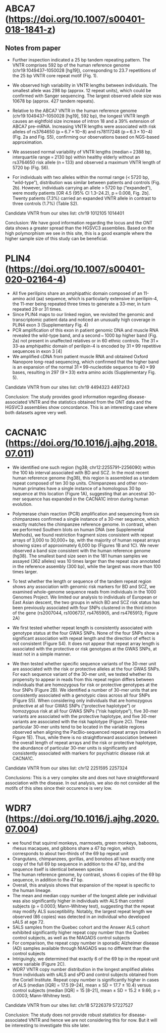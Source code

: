 # ABCA7 (https://doi.org/10.1007/s00401-018-1841-z)

## Notes from paper

- Further inspection indicated a 25 bp tandem repeating pattern. The VNTR comprises 592 bp of the human reference genome (chr19:1049437–1050028 [hg19]), corresponding to 23.7 repetitions of the 25 bp VNTR core repeat motif (Fig. 1).
- We observed high variability in VNTR lengths between individuals. The smallest allele was 298 bp (approx. 12 repeat units), which could be confirmed with Sanger sequencing. The largest observed allele size was 10678 bp (approx. 427 tandem repeats).
- Relative to the ABCA7 VNTR in the human reference genome (chr19:1049437–1050028 [hg19], 592 bp), the longest VNTR length causes an eightfold size increase of intron 18 and a 39% extension of ABCA7 pre-mRNA. Increasing VNTR lengths were associated with risk alleles of rs3764650 (p = 6.7 × 10−8) and rs78117248 (p = 6.3 × 10−4) (Fig. 2a and Fig. S5), confirming our observations based on NGS-based approximation.
- We assessed normal variability of VNTR lengths (median = 2388 bp, interquartile range = 2130 bp) within healthy elderly without an rs3764650 risk allele (n = 133) and observed a maximum VNTR length of 5720 bp (Fig. S6).

- For individuals with two alleles within the normal range (< 5720 bp, “wild-type”), distribution was similar between patients and controls (Fig. 2b). However, individuals carrying an allele > 5720 bp (“expanded”), were mostly patients [OR 4.5 (95% CI 1.3–24.2), p = 0.008, Fig. 2b]. Twenty patients (7.3%) carried an expanded VNTR allele in contrast to three controls (1.7%) (Table S2).

Candidate VNTR from our sites list: chr19	1012105	1014401

Conclusion: We have good information regarding the locus and the ONT data shows a greater spread than the HGSVC3 assemblies. Based on the high polymorphism we see in this site, this is a good example where the higher sample size of this study can be beneficial.

# PLIN4 (https://doi.org/10.1007/s00401-020-02164-4)

- All five perilipins share an amphipathic domain composed of an 11-amino acid (aa) sequence, which is particularly extensive in perilipin-4, the 11-mer being repeated three times to generate a 33-mer, in turn repeated 29 or 31 times.
- Since PLIN4 maps to our linked region, we revisited the genomic and transcriptomic patient data and noticed an unusually high coverage in PLIN4 exon 3 (Supplementary Fig. 4)
- PCR amplification of this exon in patient genomic DNA and muscle RNA revealed the wild-type band, and a second ~ 1000 bp higher band (Fig. 2a) not present in unaffected relatives or in 60 ethnic controls. The 31 × 33-aa amphipathic domain of perilipin-4 is encoded by 31 × 99 repetitive sequences in exon 3 [4]
- We amplified cDNA from patient muscle RNA and obtained Oxford Nanopore long-read sequencing, which confirmed that the higher band is an expansion of the normal 31 × 99-nucleotide sequence to 40 × 99 bases, resulting in 297 (9 × 33) extra amino acids (Supplementary Fig. 5).

Candidate VNTR from our sites list: chr19	4494323	4497243

Conclusion: The study provides good information regarding disease-associated VNTR and the statistics obtained from the ONT data and the HGSVC3 assemblies show concordance. This is an interesting case where both datasets agree very well.

# CACNA1C (https://doi.org/10.1016/j.ajhg.2018.07.011)

- We identified one such region (hg38; chr12:2255791–2256090) within the 100 kb interval associated with BD and SCZ. In the most recent human reference genome (hg38), this region is assembled as a tandem repeat composed of ten 30 bp units. Chimpanzees and other non-human primates have a single instance of a homologous 30 bp sequence at this location (Figure 1A), suggesting that an ancestral 30-mer sequence has expanded in the CACNA1C intron during human evolution.
- Polymerase chain reaction (PCR) amplification and sequencing from six chimpanzees confirmed a single instance of a 30-mer sequence, which exactly matches the chimpanzee reference genome. In contrast, when we performed Southern blots on human DNA (see Supplemental Methods), we found restriction fragment sizes consistent with repeat arrays of 3,000 to 30,000+ bp, with the majority of human repeat arrays showing sizes of approximately 6,000 bp (Figures 1B and 1C). We never observed a band size consistent with the human reference genome (hg38). The smallest band size seen in the 181 human samples we assayed (362 alleles) was 10 times larger than the repeat size annotated in the reference assembly (300 bp), while the largest was more than 100 times larger.

- To test whether the length or sequence of the tandem repeat region shows any association with genomic risk markers for BD and SCZ, we examined whole-genome sequence reads from individuals in the 1000 Genomes Project. We limited our analysis to individuals of European or East Asian descent, the two groups in which BD and SCZ risk status has been previously associated with four SNPs clustered in the third intron of the gene (rs2007044, rs1006737, rs4765905, and rs4765913; Figure 2A)
- We first tested whether repeat length is consistently associated with genotype status at the four GWAS SNPs. None of the four SNPs show a significant association with repeat length and the direction of effect is not consistent (Figure S4). It does not appear that repeat array length is associated with the protective or risk genotypes at the GWAS SNPs, at least not in a simple manner.
- We then tested whether specific sequence variants of the 30-mer unit are associated with the risk or protective alleles at the four GWAS SNPs. For each sequence variant of the 30-mer unit, we tested whether its propensity to appear in reads from this repeat region differs between individuals that are homozygous for risk or protective genotypes at the four SNPs (Figure 2B). We identified a number of 30-mer units that are consistently associated with a genotypic class across all four SNPs (Figure S5). When considering only individuals that are homozygous protective at all four GWAS SNPs (“protective haplotype”) or homozygous risk at all four GWAS SNPs (“risk haplotype”), five 30-mer variants are associated with the protective haplotype, and five 30-mer variants are associated with the risk haplotype (Figure 2C). These particular 30-mer units tend to be located in the variable regions observed when aligning the PacBio-sequenced repeat arrays (marked in Figure 1E). Thus, while there is no straightforward association between the overall length of repeat arrays and the risk or protective haplotype, the abundance of particular 30-mer units is significantly and consistently associated with markers for psychiatric disease risk at CACNA1C.

Candidate VNTR from our sites list: chr12	2251595	2257324

Conclusions: This is a very complex site and does not have straightforward association with the disease. In out analysis, we also do not consider all the motifs of this sites since their occurence is very low.

# WDR7 (https://doi.org/10.1016/j.ajhg.2020.07.004)

- we found that squirrel monkeys, marmosets, green monkeys, baboons, rhesus macaques, and gibbons share a 47 bp region, which corresponds to about two-thirds of the 69 bp repeat unit
- Orangutans, chimpanzees, gorillas, and bonobos all have exactly one copy of the full 69 bp sequence in addition to the 47 bp, and the sequence itself is identical between species
- The human reference genome, by contrast, shows 6 copies of the 69 bp sequence, in addition to the 47 bp.
- Overall, this analysis shows that expansion of the repeat is specific to the human lineage.
- The mean and median copy number of the longest allele per individual was also significantly higher in individuals with ALS than control subjects (p = 0.0003; Mann-Whitney test), suggesting that the repeat may modify ALS susceptibility. Notably, the largest repeat length we observed (86 copies) was detected in an individual who developed sALS at age 72.
- SALS samples from the Quebec cohort and the Answer ALS cohort exhibited significantly higher repeat copy number than the Quebec control subjects, as well as the NIAGADS control subjects
- For comparison, the repeat copy number in sporadic Alzheimer disease (AD) samples available through NIAGADS was no different than the control subjects
- Intriguingly, we determined that exactly 6 of the 69 bp in the repeat unit were variable (Figure 2C).
- WDR7 VNTR copy number distribution in the longest amplified alleles from individuals with sALS and sPD and control subjects obtained from the Coriell Institute. Repeat copy number is significantly higher in cases of ALS (median [IQR] = 17.5 [9–24], mean ± SD = 17.7 ± 10.4) versus control subjects (median [IQR] = 15 [8–21], mean ± SD = 15.2 ± 9.66; p = 0.0003; Mann-Whitney test).

Candidate VNTR from our sites list: chr18	57226379	57227527

Conclusion: The study does not provide robust statistics for disease-associated VNTR and hence we are not considering this for now. But it will be interesting to investigate this site later.